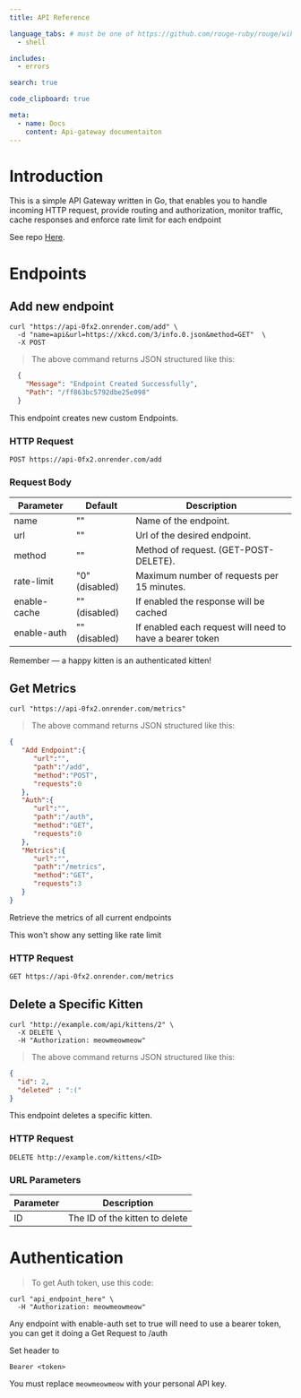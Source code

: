 ```yaml
---
title: API Reference

language_tabs: # must be one of https://github.com/rouge-ruby/rouge/wiki/List-of-supported-languages-and-lexers
  - shell

includes:
  - errors

search: true

code_clipboard: true

meta:
  - name: Docs
    content: Api-gateway documentaiton
---
```


# Introduction

This is a simple API Gateway written in Go, that enables you to handle incoming HTTP request, provide routing and authorization, monitor traffic, cache responses and enforce rate limit for each endpoint

See repo [Here](https://github.com/elfacu0/API-Gateway).

# Endpoints

## Add new endpoint


```shell
curl "https://api-0fx2.onrender.com/add" \
  -d "name=api&url=https://xkcd.com/3/info.0.json&method=GET"  \
  -X POST 
```

> The above command returns JSON structured like this:

```json
  {
    "Message": "Endpoint Created Successfully",
    "Path": "/ff863bc5792dbe25e098"
  }
```

This endpoint creates new custom Endpoints.

### HTTP Request

`POST https://api-0fx2.onrender.com/add`

### Request Body

Parameter | Default | Description
--------- | ------- | -----------
name | "" | Name of the endpoint.
url | "" | Url of the desired endpoint.
method | "" | Method of request. (GET-POST-DELETE).
rate-limit | "0"(disabled) | Maximum number of requests per 15 minutes.
enable-cache | ""(disabled) | If enabled the response will be cached
enable-auth | ""(disabled) | If enabled each request will need to have a bearer token


<aside class="success">
Remember — a happy kitten is an authenticated kitten!
</aside>

## Get Metrics

```shell
curl "https://api-0fx2.onrender.com/metrics"
```

> The above command returns JSON structured like this:

```json
{
   "Add Endpoint":{
      "url":"",
      "path":"/add",
      "method":"POST",
      "requests":0
   },
   "Auth":{
      "url":"",
      "path":"/auth",
      "method":"GET",
      "requests":0
   },
   "Metrics":{
      "url":"",
      "path":"/metrics",
      "method":"GET",
      "requests":3
   }
}
```

Retrieve the metrics of all current endpoints   

<aside class="warning">This won't show any setting like rate limit</aside>

### HTTP Request

`GET https://api-0fx2.onrender.com/metrics`

## Delete a Specific Kitten

```shell
curl "http://example.com/api/kittens/2" \
  -X DELETE \
  -H "Authorization: meowmeowmeow"
```

> The above command returns JSON structured like this:

```json
{
  "id": 2,
  "deleted" : ":("
}
```

This endpoint deletes a specific kitten.

### HTTP Request

`DELETE http://example.com/kittens/<ID>`

### URL Parameters

Parameter | Description
--------- | -----------
ID | The ID of the kitten to delete



# Authentication

> To get Auth token, use this code:

```shell
curl "api_endpoint_here" \
  -H "Authorization: meowmeowmeow"
```

Any endpoint with enable-auth set to true will need to use a bearer token, you can get it doing a Get Request to /auth

Set header to

`Bearer <token>`

<aside class="notice">
You must replace <code>meowmeowmeow</code> with your personal API key.
</aside>

